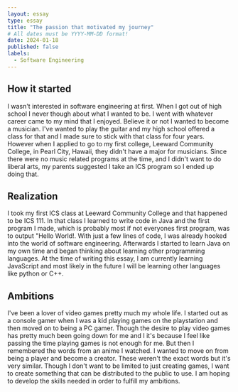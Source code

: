```yaml
---
layout: essay
type: essay
title: "The passion that motivated my journey"
# All dates must be YYYY-MM-DD format!
date: 2024-01-18
published: false
labels:
  - Software Engineering
---
```

## How it started

I wasn't interested in software engineering at first. When I got out of high school I never though about what I wanted to be. I went with whatever career came to my mind that I enjoyed. Believe it or not I wanted to become a musician. I've wanted to play the guitar and my high school offered a class for that and I made sure to stick with that class for four years. However when I applied to go to my first college, Leeward Community College, in Pearl City, Hawaii, they didn't have a major for musicians. Since there were no music related programs at the time, and I didn't want to do liberal arts, my parents suggested I take an ICS program so I ended up doing that.

## Realization

I took my first ICS class at Leeward Community College and that happened to be ICS 111. In that class I learned to write code in Java and the first program I made, which is probably most if not everyones first program, was to output "Hello World!. With just a few lines of code, I was already hooked into the world of software engineering. Afterwards I started to learn Java on my own time and began thinking about learning other programming languages. At the time of writing this essay, I am currently learning JavaScript and most likely in the future I will be learning other languages like python or C++.


## Ambitions

I've been a lover of video games pretty much my whole life. I started out as a console gamer when I was a kid playing games on the playstation and then moved on to being a PC gamer. Though the desire to play video games has pretty much been going down for me and I it's because I feel like passing the time playing games is not enough for me. But then I remembered the words from an anime I watched. I wanted to move on from being a player and become a creator. These weren't the exact words but it's very similar. Though I don't want to be limited to just creating games, I want to create something that can be distributed to the public to use. I am hoping to develop the skills needed in order to fulfill my ambitions.
